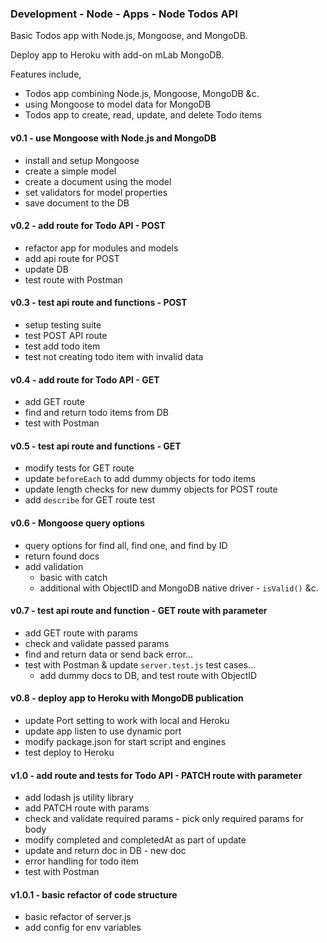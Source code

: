 ### Development - Node - Apps - Node Todos API

Basic Todos app with Node.js, Mongoose, and MongoDB.

Deploy app to Heroku with add-on mLab MongoDB.

Features include,

  * Todos app combining Node.js, Mongoose, MongoDB &c.
  * using Mongoose to model data for MongoDB
  * Todos app to create, read, update, and delete Todo items

#### v0.1 - use Mongoose with Node.js and MongoDB
  * install and setup Mongoose
  * create a simple model
  * create a document using the model
  * set validators for model properties
  * save document to the DB

#### v0.2 - add route for Todo API - POST
  * refactor app for modules and models
  * add api route for POST
  * update DB
  * test route with Postman

#### v0.3 - test api route and functions - POST
  * setup testing suite
  * test POST API route
  * test add todo item
  * test not creating todo item with invalid data

#### v0.4 - add route for Todo API - GET
  * add GET route
  * find and return todo items from DB
  * test with Postman

#### v0.5 - test api route and functions - GET
  * modify tests for GET route
  * update `beforeEach` to add dummy objects for todo items
  * update length checks for new dummy objects for POST route
  * add `describe` for GET route test

#### v0.6 - Mongoose query options
  * query options for find all, find one, and find by ID
  * return found docs
  * add validation
    * basic with catch
    * additional with ObjectID and MongoDB native driver - `isValid()` &c.

#### v0.7 - test api route and function - GET route with parameter
  * add GET route with params
  * check and validate passed params
  * find and return data or send back error...
  * test with Postman & update `server.test.js` test cases...
    * add dummy docs to DB, and test route with ObjectID

#### v0.8 - deploy app to Heroku with MongoDB publication
  * update Port setting to work with local and Heroku
  * update app listen to use dynamic port
  * modify package.json for start script and engines
  * test deploy to Heroku

#### v1.0 - add route and tests for Todo API - PATCH route with parameter
  * add lodash js utility library
  * add PATCH route with params
  * check and validate required params - pick only required params for body
  * modify completed and completedAt as part of update
  * update and return doc in DB - new doc
  * error handling for todo item
  * test with Postman

#### v1.0.1 - basic refactor of code structure
  * basic refactor of server.js
  * add config for env variables
